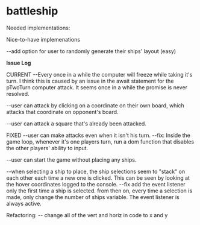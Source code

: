 # battleship

Needed implementations:


Nice-to-have implemenations

--add option for user to randomly generate their ships' layout (easy)








**Issue Log**

CURRENT
--Every once in a while the computer will freeze while taking it's turn.
    I think this is caused by an issue in the await statement for the pTwoTurn computer attack. It seems once in a while the promise is never resolved.

--user can attack by clicking on a coordinate on their own board, which attacks that coordinate on opponent's board.

--user can attack a square that's already been attacked.


FIXED
--user can make attacks even when it isn't his turn.
    --fix: Inside the game loop, whenever it's one players turn, run a dom function that disables the other players' ability to input.

--user can start the game without placing any ships.

--when selecting a ship to place, the ship selections seem to "stack" on each other each time a new one is clicked. This can be seen by looking at the hover coordinates logged to the console.
    --fix
        add the event listener only the first time a ship is selected.
        from then on, every time a selection is made, only change the number of ships variable. The event listener is always active.



Refactoring:
-- change all of the vert and horiz in code to x and y

